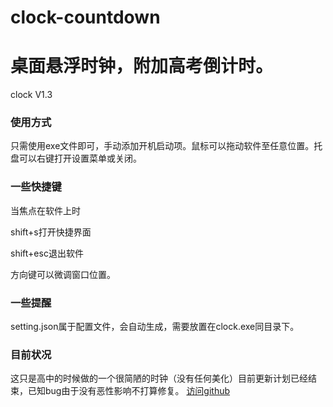 # clock-countdown
# 桌面悬浮时钟，附加高考倒计时。
clock V1.3
### 使用方式
只需使用exe文件即可，手动添加开机启动项。鼠标可以拖动软件至任意位置。托盘可以右键打开设置菜单或关闭。
### 一些快捷键
当焦点在软件上时

shift+s打开快捷界面

shift+esc退出软件

方向键可以微调窗口位置。
### 一些提醒
setting.json属于配置文件，会自动生成，需要放置在clock.exe同目录下。
### 目前状况
这只是高中的时候做的一个很简陋的时钟（没有任何美化）目前更新计划已经结束，已知bug由于没有恶性影响不打算修复。
[访问github](https://github.com/SeanDictionary/clock-countdown)
